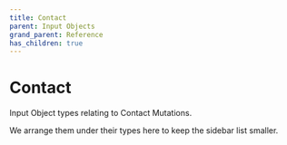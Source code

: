 ```yaml
---
title: Contact
parent: Input Objects
grand_parent: Reference
has_children: true
---
```


# Contact

Input Object types relating to Contact Mutations.

We arrange them under their types here to keep the sidebar list smaller.

